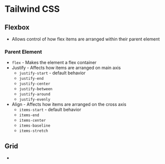 # Tailwind CSS

## Flexbox
* Allows control of how flex items are arranged within their parent element
### Parent Element
* `flex` - Makes the element a flex container
* Justify - Affects how items are arranged on main axis
  * `justify-start` - default behavior
  * `justify-end`
  * `justify-center`
  * `justify-between`
  * `justify-around`
  * `justify-evenly`
* Align - Affects how items are arranged on the cross axis
  * `items-start` - default behavior
  * `items-end`
  * `items-center`
  * `items-baseline`
  * `items-stretch`

## Grid
* 